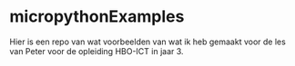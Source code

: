 # micropythonExamples
Hier is een repo van wat voorbeelden van wat ik heb gemaakt voor de les van Peter voor de opleiding HBO-ICT in jaar 3.
